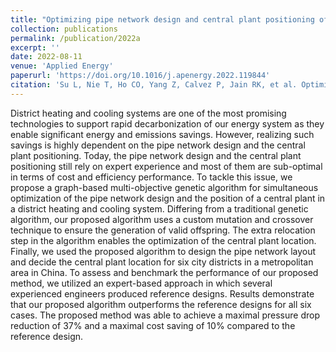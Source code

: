 ```yaml
---
title: "Optimizing pipe network design and central plant positioning of district heating and cooling System: A Graph-Based Multi-Objective genetic algorithm approach"
collection: publications
permalink: /publication/2022a
excerpt: ''
date: 2022-08-11
venue: 'Applied Energy'
paperurl: 'https://doi.org/10.1016/j.apenergy.2022.119844'
citation: 'Su L, Nie T, Ho CO, Yang Z, Calvez P, Jain RK, et al. Optimizing pipe network design and central plant positioning of district heating and cooling System: A Graph-Based Multi-Objective genetic algorithm approach. Applied Energy 2022;325:15.'
---
```


District heating and cooling systems are one of the most promising technologies to support rapid decarbonization of our energy system as they enable significant energy and emissions savings. However, realizing such savings is highly dependent on the pipe network design and the central plant positioning. Today, the pipe network design and the central plant positioning still rely on expert experience and most of them are sub-optimal in terms of cost and efficiency performance. To tackle this issue, we propose a graph-based multi-objective genetic algorithm for simultaneous optimization of the pipe network design and the position of a central plant in a district heating and cooling system. Differing from a traditional genetic algorithm, our proposed algorithm uses a custom mutation and crossover technique to ensure the generation of valid offspring. The extra relocation step in the algorithm enables the optimization of the central plant location. Finally, we used the proposed algorithm to design the pipe network layout and decide the central plant location for six city districts in a metropolitan area in China. To assess and benchmark the performance of our proposed method, we utilized an expert-based approach in which several experienced engineers produced reference designs. Results demonstrate that our proposed algorithm outperforms the reference designs for all six cases. The proposed method was able to achieve a maximal pressure drop reduction of 37% and a maximal cost saving of 10% compared to the reference design.

